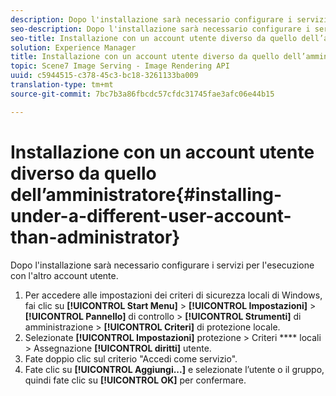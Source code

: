 ```yaml
---
description: Dopo l'installazione sarà necessario configurare i servizi per l'esecuzione con l'altro account utente.
seo-description: Dopo l'installazione sarà necessario configurare i servizi per l'esecuzione con l'altro account utente.
seo-title: Installazione con un account utente diverso da quello dell’amministratore
solution: Experience Manager
title: Installazione con un account utente diverso da quello dell’amministratore
topic: Scene7 Image Serving - Image Rendering API
uuid: c5944515-c378-45c3-bc18-3261133ba009
translation-type: tm+mt
source-git-commit: 7bc7b3a86fbcdc57cfdc31745fae3afc06e44b15

---
```



# Installazione con un account utente diverso da quello dell’amministratore{#installing-under-a-different-user-account-than-administrator}

Dopo l&#39;installazione sarà necessario configurare i servizi per l&#39;esecuzione con l&#39;altro account utente.

1. Per accedere alle impostazioni dei criteri di sicurezza locali di Windows, fai clic su **[!UICONTROL Start Menu]** > **[!UICONTROL Impostazioni]** > **[!UICONTROL Pannello]** di controllo > **[!UICONTROL Strumenti]** di amministrazione > **[!UICONTROL Criteri]** di protezione locale.
1. Selezionate **[!UICONTROL Impostazioni]** protezione > Criteri **** locali > Assegnazione **[!UICONTROL diritti]** utente.
1. Fate doppio clic sul criterio &quot;Accedi come servizio&quot;.
1. Fate clic su **[!UICONTROL Aggiungi...]** e selezionate l’utente o il gruppo, quindi fate clic su **[!UICONTROL OK]** per confermare.
